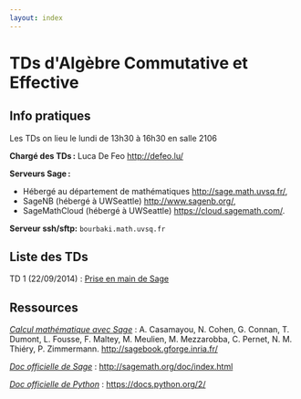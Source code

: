 ```yaml
---
layout: index
---
```


# TDs d'Algèbre Commutative et Effective

## Info pratiques

Les TDs on lieu le lundi de 13h30 à 16h30 en salle 2106

**Chargé des TDs :** Luca De Feo <http://defeo.lu/>

**Serveurs Sage :**

- Hébergé au département de mathématiques <http://sage.math.uvsq.fr/>,
- SageNB (hébergé à UWSeattle) <http://www.sagenb.org/>,
- SageMathCloud (hébergé à UWSeattle) <https://cloud.sagemath.com/>.

**Serveur ssh/sftp:** `bourbaki.math.uvsq.fr`


## Liste des TDs

TD 1 (22/09/2014)
: [Prise en main de Sage](td1)

## Ressources

[*Calcul mathématique avec Sage*](http://sagebook.gforge.inria.fr/)
: A. Casamayou, N. Cohen, G. Connan, T. Dumont, L. Fousse, F. Maltey,
M. Meulien, M. Mezzarobba, C. Pernet, N. M. Thiéry,
P. Zimmermann. <http://sagebook.gforge.inria.fr/>

[*Doc officielle de Sage*](http://sagemath.org/doc/index.html)
: <http://sagemath.org/doc/index.html>

[*Doc officielle de Python*](https://docs.python.org/2/)
: <https://docs.python.org/2/>


